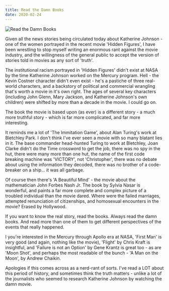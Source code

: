 ```yaml
---
title: Read the Damn Books
date: 2020-02-24
---
```


![Read the Damn Books](https://source.unsplash.com/hopX_jpVtRM/1600x900)

Given all the news stories being circulated today about Katherine Johnson - one of the women portrayed in the recent movie 'Hidden Figures', I have been wrestling to stop myself writing an enormous rant against the movie industry, and the willingness of the general public to accept the version of stories told in movies as any sort of 'truth'.

The institutional racism portrayed in 'Hidden Figures' didn't exist at NASA by the time Katherine Johnson worked on the Mercury program. Hell - the Kevin Costner character didn't even exist - he's a pastiche of three real-world characters, and a backstory of political and commercial wrangling that's worth a movie in it's own right. The ages of several key characters (including John Glenn, Mary Jackson, and Katherine Johnson's own children) were shifted by more than a decade in the movie. I could go on.

The book the movie is based upon (as ever) is a different story - a much more truthful story - which is far more complicated, and far more interesting.

It reminds me a lot of 'The Immitation Game', about Alan Turing's work at Bletchley Park. I don't think I've ever seen a movie with so many blatant lies in it. The base commander head-hunted Turing to work at Bletchley, Joan Clarke didn't do the Time crossword to get the job, there was no spy in the hut, there were many more than one hut, the name of the first code breaking machine was 'VICTORY', not 'Christopher', there was no debate about using the information they decoded, there was no brother of a code-breaker on a ship... it was all garbage.

Of course then there's 'A Beautiful Mind' - the movie about the mathematician John Forbes Nash Jr. The book by Sylvia Nasar is wonderful, and paints a far more complete and complex picture of a troubled individual than the movie dared. Where were the failed marriages, attempted renunciation of citizenships, and homosexual encounters in the movie? Erased by Hollywood.

If you want to know the real story, read the books. Always read the damn books. And read more than one of them to get different perspectives of the events that really happened.

I you're interested in the Mercury through Apollo era at NASA, 'First Man' is very good (and again, nothing like the movie), 'Flight' by Chris Kraft is insightful, and 'Failure is not an Option' by Gene Krantz is great too - as are 'Moon Shot', and perhaps the most readable of the bunch - 'A Man on the Moon', by Andrew Chaikin.

Apologies if this comes across as a nerd-rant of sorts. I've read a LOT about this period of history, and sometimes think the truth matters - unlike a lot of the journalists who seemed to research Katherine Johnson by watching the damn movie.
